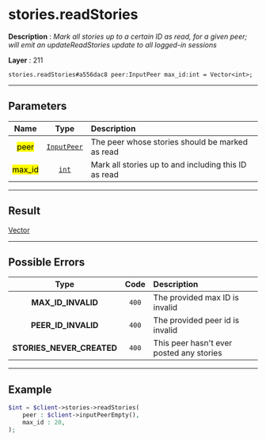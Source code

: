 # stories.readStories

**Description** : *Mark all stories up to a certain ID as read, for a given peer; will emit an updateReadStories update to all logged\-in sessions*

**Layer** : 211

```tl
stories.readStories#a556dac8 peer:InputPeer max_id:int = Vector<int>;
```

---

## Parameters

| Name | Type | Description |
| :---: | :---: | :--- |
| <mark>peer</mark> | [`InputPeer`](type/InputPeer) | The peer whose stories should be marked as read |
| <mark>max_id</mark> | [`int`](type/int) | Mark all stories up to and including this ID as read |

---

## Result

[Vector<int>](type/int)

---

## Possible Errors

| Type | Code | Description |
| :---: | :---: | :--- |
| **MAX_ID_INVALID** | `400` | The provided max ID is invalid |
| **PEER_ID_INVALID** | `400` | The provided peer id is invalid |
| **STORIES_NEVER_CREATED** | `400` | This peer hasn't ever posted any stories |

---

## Example

```php
$int = $client->stories->readStories(
	peer : $client->inputPeerEmpty(),
	max_id : 20,
);
```